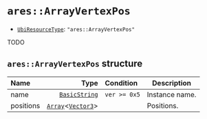 # `ares::ArrayVertexPos`

- [`UbiResourceType`](./index.md#ubiresourcetype-string): `"ares::ArrayVertexPos"`

TODO

## `ares::ArrayVertexPos` structure

| Name | Type | Condition | Description |
| :-- | --: | :-- | --- |
| name | [`BasicString`](../base.md#basicstring-structure) | `ver >= 0x5` | Instance name. |
| positions | [`Array`](../base.md#array-structure)<[`Vector3`](../base.md#vector3-structure)> |  | Positions. |
